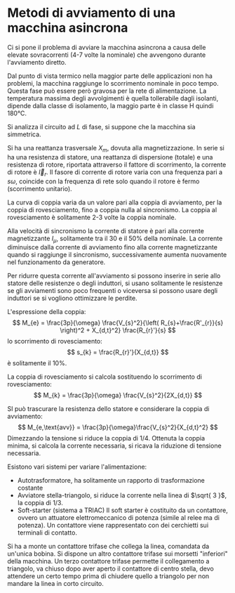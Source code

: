 # Metodi di avviamento di una macchina asincrona
Ci si pone il problema di avviare la macchina asincrona a causa delle elevate sovracorrenti (4-7 volte la nominale) che avvengono durante l'avviamento diretto.

Dal punto di vista termico nella maggior parte delle applicazioni non ha problemi, la macchina raggiunge lo scorrimento nominale in poco tempo.
Questa fase può essere però gravosa per la rete di alimentazione.
La temperatura massima degli avvolgimenti è quella tollerabile dagli isolanti, dipende dalla classe di isolamento, la maggio parte è in classe H quindi 180°C.

Si analizza il circuito ad $L$ di fase, si suppone che la macchina sia simmetrica.

Si ha una reattanza trasversale $X_m$, dovuta alla magnetizzazione.
In serie si ha una resistenza di statore, una reattanza di dispersione (totale) e una resistenza di rotore, riportata attraverso il fattore di scorrimento, la corrente di rotore è $\vec{I}_{r}$.
Il fasore di corrente di rotore varia con una frequenza pari a $s\omega$, coincide con la frequenza di rete solo quando il rotore è fermo (scorrimento unitario).

La curva di coppia varia da un valore pari alla coppia di avviamento, per la coppia di rovesciamento, fino a coppia nulla al sincronismo.
La coppia al rovesciamento è solitamente 2-3 volte la coppia nominale.

Alla velocità di sincronismo la corrente di statore è pari alla corrente magnetizzante $I_{\mu}$, solitamente tra il 30 e il 50% della nominale.
La corrente diminuisce dalla corrente di avviamento fino alla corrente magnetizzante quando si raggiunge il sincronismo, successivamente aumenta nuovamente nel funzionamento da generatore.

Per ridurre questa corrente all'avviamento si possono inserire in serie allo statore delle resistenze o degli induttori, si usano solitamente le resistenze se gli avviamenti sono poco frequenti o viceversa si possono usare degli induttori se si vogliono ottimizzare le perdite.

L'espressione della coppia:
$$
M_{e} = \frac{3p}{\omega} \frac{V_{s}^2}{\left( R_{s}+\frac{R'_{r}}{s} \right)^2 + X_{d,t}^2} \frac{R_{r}'}{s}
$$
lo scorrimento di rovesciamento:
$$
s_{k} = \frac{R_{r}'}{X_{d,t}}
$$
è solitamente il 10%.

La coppia di rovesciamento si calcola sostituendo lo scorrimento di rovesciamento:
$$
M_{k} = \frac{3p}{\omega} \frac{V_{s}^2}{2X_{d,t}}
$$

SI può trascurare la resistenza dello statore e considerare la coppia di avviamento:
$$
M_{e,\text{avv}} = \frac{3p}{\omega}\frac{V_{s}^2}{X_{d,t}^2}
$$
Dimezzando la tensione si riduce la coppia di 1/4.
Ottenuta la coppia minima, si calcola la corrente necessaria, si ricava la riduzione di tensione necessaria.

Esistono vari sistemi per variare l'alimentazione:
- Autotrasformatore, ha solitamente un rapporto di trasformazione costante
- Avviatore stella-triangolo, si riduce la corrente nella linea di $\sqrt{ 3 }$, la coppia di $1/3$.
- Soft-starter (sistema a TRIAC)
Il soft starter è costituito da un contattore, ovvero un attuatore elettromeccanico di potenza (simile al relee ma di potenza).
Un contattore viene rappresentato con dei cerchietti sui terminali di contatto.

Si ha a monte un contattore trifase che collega la linea, comandata da un'unica bobina.
Si dispone un altro contattore trifase sui morsetti "inferiori" della macchina.
Un terzo contattore trifase permette il collegamento a triangolo, va chiuso dopo aver aperto il contattore di centro stella, devo attendere un certo tempo prima di chiudere quello a triangolo per non mandare la linea in corto circuito.

